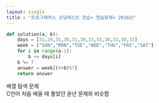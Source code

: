 ```yaml
---
layout: single
title : "프로그래머스 코딩테스트 연습> 연습문제> 2016년"
---
```





```python
def solution(a, b):
    days = [31,29,31,30,31,30,31,31,30,31,30,31]
    week = ["SUN","MON","TUE","WED","THU","FRI","SAT"]
    for i in range(a-1):
        b += days[i]
    b %= 7
    answer = week[(4+b)%7]
    return answer
```


배열 탐색 문제  
C언어 처음 배울 때 풀었던 윤년 문제와 비슷함  
